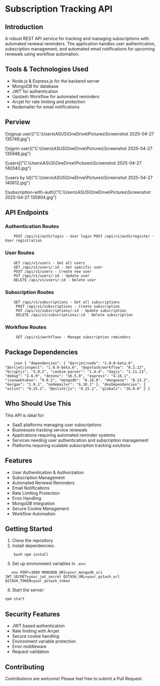 # Subscription Tracking API

## Introduction
A robust REST API service for tracking and managing subscriptions with automated renewal reminders. The application handles user authentication, subscription management, and automated email notifications for upcoming renewals using workflow automation.

## Tools & Technologies Used
- Node.js & Express.js for the backend server
- MongoDB for database
- JWT for authentication
- Upstash Workflow for automated reminders
- Arcjet for rate limiting and protection
- Nodemailer for email notifications

## Perview
![signup user]("C:\Users\ASUS\OneDrive\Pictures\Screenshot 2025-04-27 135749.jpg")

![signin user]("C:\Users\ASUS\OneDrive\Pictures\Screenshot 2025-04-27 135948.jpg")

![users]("C:\Users\ASUS\OneDrive\Pictures\Screenshot 2025-04-27 140340.jpg")

![users by Id]("C:\Users\ASUS\OneDrive\Pictures\Screenshot 2025-04-27 140612.jpg")

![subscription-with-auth]("C:\Users\ASUS\OneDrive\Pictures\Screenshot 2025-04-27 135904.jpg")


## API Endpoints

### Authentication Routes
````
    POST /api/v1/auth/login - User login POST /api/v1/auth/register - User registration
````
### User Routes
````
    GET /api/v1/users - Get all users
    GET /api/v1/users/:id - Get specific user 
    POST /api/v1/users - Create new user 
    PUT /api/v1/users/:id - Update user
    DELETE /api/v1/users/:id - Delete user
````
### Subscription Routes
````
    GET /api/v1/subscriptions - Get all subscriptions
     POST /api/v1/subscriptions - Create subscription 
     PUT /api/v1/subscriptions/:id - Update subscription 
     DELETE /api/v1/subscriptions/:id - Delete subscription
````
### Workflow Routes
````
     GET /api/v1/workflows - Manage subscription reminders
````
## Package Dependencies
````
    json { "dependencies": { "@arcjet/node": "1.0.0-beta.6", "@arcjet/inspect": "1.0.0-beta.6", "@upstash/workflow": "0.2.12", "bcryptjs": "3.0.2", "cookie-parser": "1.4.4", "dayjs": "1.11.13", "debug": "2.6.9", "dotenv": "16.5.0", "express": "4.16.1", "jsonwebtoken": "9.0.2", "mongodb": "6.16.0", "mongoose": "8.13.2", "morgan": "1.9.1", "nodemailer": "6.10.1" }, "devDependencies": { "eslint": "9.25.1", "@eslint/js": "9.25.1", "globals": "16.0.0" } }
````
## Who Should Use This
This API is ideal for:
- SaaS platforms managing user subscriptions
- Businesses tracking service renewals
- Applications requiring automated reminder systems
- Services needing user authentication and subscription management
- Platforms requiring scalable subscription tracking solutions

## Features
- User Authentication & Authorization
- Subscription Management
- Automated Renewal Reminders
- Email Notifications
- Rate Limiting Protection
- Error Handling
- MongoDB Integration
- Secure Cookie Management
- Workflow Automation

## Getting Started

1. Clone the repository
2. Install dependencies:
````
    bash npm install
````
3. Set up environment variables in `.env`:
````
   env PORT=3000 MONGODB_URI=your_mongodb_uri JWT_SECRET=your_jwt_secret QSTASH_URL=your_qstash_url QSTASH_TOKEN=your_qstash_token
````
4. Start the server:
```bash
npm start
```
## Security Features
- JWT based authentication
- Rate limiting with Arcjet
- Secure cookie handling
- Environment variable protection
- Error middleware
- Request validation

## Contributing
Contributions are welcome! Please feel free to submit a Pull Request.

